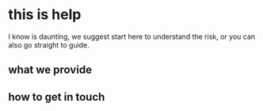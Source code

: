 # this is help
I know is daunting, we suggest start here to understand the risk, or you can also go straight to guide.

## what we provide

## how to get in touch